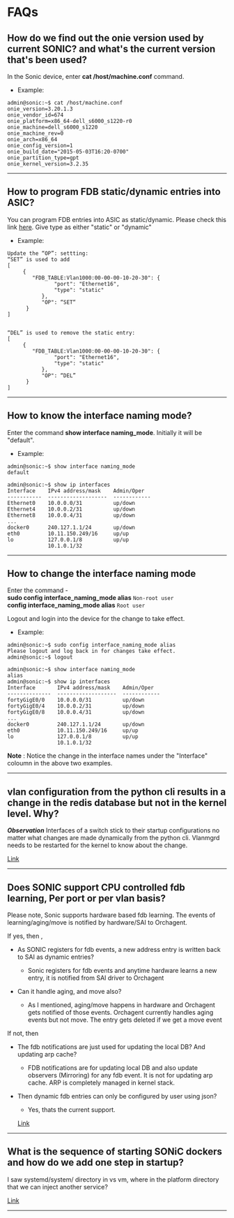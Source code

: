 # FAQs

## How do we find out the onie version used by current SONIC? and what's the current version that's been used?

  In the Sonic device, enter **cat /host/machine.conf**  command.
  - Example:
  ```
  admin@sonic:~$ cat /host/machine.conf
  onie_version=3.20.1.3
  onie_vendor_id=674
  onie_platform=x86_64-dell_s6000_s1220-r0
  onie_machine=dell_s6000_s1220
  onie_machine_rev=0
  onie_arch=x86_64
  onie_config_version=1
  onie_build_date="2015-05-03T16:20-0700"
  onie_partition_type=gpt
  onie_kernel_version=3.2.35
  ```

----------------------------------------------------------------------------------------------------------------------------
## How to program FDB static/dynamic entries into ASIC?
  You can program FDB entries into ASIC as static/dynamic. Please check this link [here](https://github.com/Azure/SONiC/issues/249). Give type as either "static" or "dynamic"
  
  - Example:
  ```
  Update the “OP”: settting:
  “SET” is used to add
  [
       {
          "FDB_TABLE:Vlan1000:00-00-00-10-20-30": {
                 "port": "Ethernet16",
                 "type": "static"
             },
             "OP": “SET“
        }
  ]


  “DEL” is used to remove the static entry:
  [
       {
          "FDB_TABLE:Vlan1000:00-00-00-10-20-30": {
                 "port": "Ethernet16",
                 "type": "static"
             },
             "OP": “DEL”
        }
  ]
 ```

---------------------------------------------------------------------------------------------------------------------------- 
## How to know the interface naming mode?
  Enter the command **show interface naming_mode**. Initially it will be "default".
  - Example:
  ```
  admin@sonic:~$ show interface naming_mode
  default
  
  admin@sonic:~$ show ip interfaces
  Interface    IPv4 address/mask    Admin/Oper
  -----------  -------------------  ------------
  Ethernet0    10.0.0.0/31          up/down
  Ethernet4    10.0.0.2/31          up/down
  Ethernet8    10.0.0.4/31          up/down
  ...
  docker0      240.127.1.1/24       up/down
  eth0         10.11.150.249/16     up/up
  lo           127.0.0.1/8          up/up
               10.1.0.1/32

 ```

---------------------------------------------------------------------------------------------------------------------------- 
## How to change the interface naming mode
   Enter the command -   
   **sudo config interface_naming_mode alias**  `Non-root user`  
   **config interface_naming_mode alias**  `Root user`  
   
   Logout and login into the device for the change to take effect.
   
   - Example: 
  ```
  admin@sonic:~$ sudo config interface_naming_mode alias
  Please logout and log back in for changes take effect.
  admin@sonic:~$ logout
  
  admin@sonic:~$ show interface naming_mode
  alias
  admin@sonic:~$ show ip interfaces
  Interface       IPv4 address/mask    Admin/Oper
  --------------  -------------------  ------------
  fortyGigE0/0    10.0.0.0/31          up/down
  fortyGigE0/4    10.0.0.2/31          up/down
  fortyGigE0/8    10.0.0.4/31          up/down
  ...
  docker0         240.127.1.1/24       up/down
  eth0            10.11.150.249/16     up/up
  lo              127.0.0.1/8          up/up
                  10.1.0.1/32
  ```

**Note** : Notice the change in the interface names under the "Interface" coloumn in the above two examples.

----------------------------------------------------------------------------------------------------------------------------
## vlan configuration from the python cli results in a change in the redis database but not in the kernel level. Why?

***Observation***
Interfaces of a switch  stick to their startup configurations no matter what changes are made dynamically from the python cli. Vlanmgrd needs to be restarted for the kernel to know about the change.  
   


 [Link](https://groups.google.com/forum/#!searchin/sonicproject/Vlan$20config$20from$20python$20cli%7Csort:date/sonicproject/wG0ZKYylVEU/GivLlGa5AAAJ)
 
----------------------------------------------------------------------------------------------------------------------------
## Does SONIC support CPU controlled fdb learning, Per port or per vlan basis?

Please note, Sonic supports hardware based fdb learning.  The events of learning/aging/move is notified by hardware/SAI to Orchagent. 

If yes, then , 
- As SONIC registers for fdb events, a new address entry is written back to SAI as dynamic entries?  
  - Sonic registers for fdb events and anytime hardware learns a new entry, it is notified from SAI driver to Orchagent  
  
- Can it handle aging, and move also?  
  - As I mentioned, aging/move happens in hardware and Orchagent gets notified of those events. Orchagent currently handles aging events but not move. The entry gets deleted if we get a move event   

If not, then 
- The fdb notifications  are just used for updating the local DB? And updating arp cache?
  - FDB notifications are for updating local DB and also update observers (Mirroring) for any fdb event. It is not for updating arp cache. ARP is completely managed in kernel stack.  
- Then dynamic fdb entries can only be configured by user using json?
  - Yes, thats the current support.  
  
  [Link](https://groups.google.com/forum/#!topic/sonicproject/ufi2wEylSCE)

----------------------------------------------------------------------------------------------------------------------------
## What is the sequence of starting SONiC dockers and how do we add one step in startup? 

I saw systemd/system/ directory in vs vm, where in the platform directory that we can inject another service?


[Link](https://groups.google.com/forum/#!topic/sonicproject/YTzqmm8Wqlo)

----------------------------------------------------------------------------------------------------------------------------

 